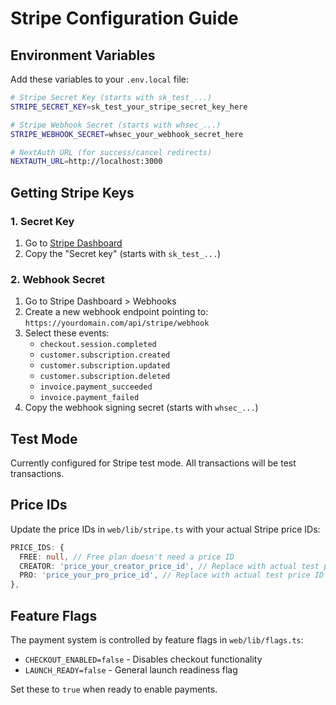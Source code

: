 # Stripe Configuration Guide

## Environment Variables

Add these variables to your `.env.local` file:

```bash
# Stripe Secret Key (starts with sk_test_...)
STRIPE_SECRET_KEY=sk_test_your_stripe_secret_key_here

# Stripe Webhook Secret (starts with whsec_...)
STRIPE_WEBHOOK_SECRET=whsec_your_webhook_secret_here

# NextAuth URL (for success/cancel redirects)
NEXTAUTH_URL=http://localhost:3000
```

## Getting Stripe Keys

### 1. Secret Key
1. Go to [Stripe Dashboard](https://dashboard.stripe.com/test/apikeys)
2. Copy the "Secret key" (starts with `sk_test_...`)

### 2. Webhook Secret
1. Go to Stripe Dashboard > Webhooks
2. Create a new webhook endpoint pointing to: `https://yourdomain.com/api/stripe/webhook`
3. Select these events:
   - `checkout.session.completed`
   - `customer.subscription.created`
   - `customer.subscription.updated`
   - `customer.subscription.deleted`
   - `invoice.payment_succeeded`
   - `invoice.payment_failed`
4. Copy the webhook signing secret (starts with `whsec_...`)

## Test Mode

Currently configured for Stripe test mode. All transactions will be test transactions.

## Price IDs

Update the price IDs in `web/lib/stripe.ts` with your actual Stripe price IDs:

```typescript
PRICE_IDS: {
  FREE: null, // Free plan doesn't need a price ID
  CREATOR: 'price_your_creator_price_id', // Replace with actual test price ID
  PRO: 'price_your_pro_price_id', // Replace with actual test price ID
},
```

## Feature Flags

The payment system is controlled by feature flags in `web/lib/flags.ts`:

- `CHECKOUT_ENABLED=false` - Disables checkout functionality
- `LAUNCH_READY=false` - General launch readiness flag

Set these to `true` when ready to enable payments.

